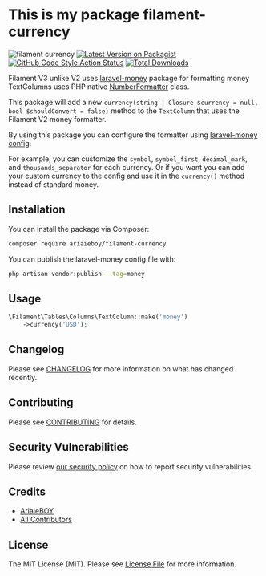 # This is my package filament-currency
![filament currency](https://banners.beyondco.de/Filament%20Currency.jpeg?theme=dark&packageManager=composer+require&packageName=ariaieboy%2Ffilament-currency&pattern=texture&style=style_2&description=Filament+laravel-money+formatter&md=1&showWatermark=1&fontSize=150px&images=currency-dollar&widths=500&heights=500)
[![Latest Version on Packagist](https://img.shields.io/packagist/v/ariaieboy/filament-currency.svg?style=flat-square)](https://packagist.org/packages/ariaieboy/filament-currency)
[![GitHub Code Style Action Status](https://img.shields.io/github/actions/workflow/status/ariaieboy/filament-currency/fix-php-code-styling.yml?label=code%20style&style=flat-square)](https://github.com/ariaieboy/filament-currency/actions?query=workflow%3A"Fix+PHP+Code+Styling"+branch%3Amain)
[![Total Downloads](https://img.shields.io/packagist/dt/ariaieboy/filament-currency.svg?style=flat-square)](https://packagist.org/packages/ariaieboy/filament-currency)

Filament V3 unlike V2 uses [laravel-money](https://github.com/akaunting/laravel-money) package for formatting money TextColumns uses PHP native [NumberFormatter](https://www.php.net/manual/en/class.numberformatter.php) class.

This package will add a new `currency(string | Closure $currency = null, bool $shouldConvert = false)` method to the `TextColumn` that uses the Filament V2 money formatter.

By using this package you can configure the formatter using [laravel-money config](https://github.com/akaunting/laravel-money/blob/master/config/money.php).

For example, you can customize the `symbol`, `symbol_first`, `decimal_mark`, and `thousands_separator` for each currency. Or if you want you can add your custom currency to the config and use it in the `currency()` method instead of standard money.

## Installation

You can install the package via Composer:

```bash
composer require ariaieboy/filament-currency
```

You can publish the laravel-money config file with:

```bash
php artisan vendor:publish --tag=money
```

## Usage

```php
\Filament\Tables\Columns\TextColumn::make('money')
    ->currency('USD');
```

## Changelog

Please see [CHANGELOG](CHANGELOG.md) for more information on what has changed recently.

## Contributing

Please see [CONTRIBUTING](.github/CONTRIBUTING.md) for details.

## Security Vulnerabilities

Please review [our security policy](../../security/policy) on how to report security vulnerabilities.

## Credits

- [AriaieBOY](https://github.com/ariaieboy)
- [All Contributors](../../contributors)

## License

The MIT License (MIT). Please see [License File](LICENSE.md) for more information.
